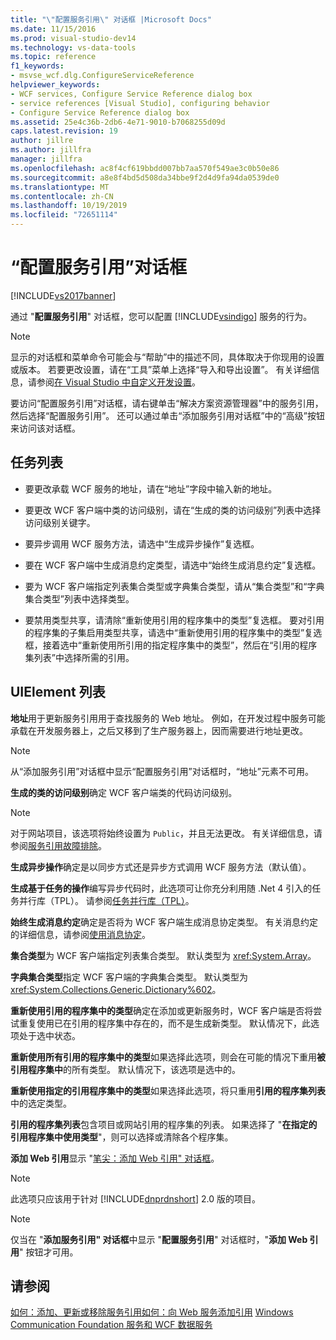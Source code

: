 ```yaml
---
title: "\"配置服务引用\" 对话框 |Microsoft Docs"
ms.date: 11/15/2016
ms.prod: visual-studio-dev14
ms.technology: vs-data-tools
ms.topic: reference
f1_keywords:
- msvse_wcf.dlg.ConfigureServiceReference
helpviewer_keywords:
- WCF services, Configure Service Reference dialog box
- service references [Visual Studio], configuring behavior
- Configure Service Reference dialog box
ms.assetid: 25e4c36b-2db6-4e71-9010-b7068255d09d
caps.latest.revision: 19
author: jillre
ms.author: jillfra
manager: jillfra
ms.openlocfilehash: ac8f4cf619bbdd007bb7aa570f549ae3c0b50e86
ms.sourcegitcommit: a8e8f4bd5d508da34bbe9f2d4d9fa94da0539de0
ms.translationtype: MT
ms.contentlocale: zh-CN
ms.lasthandoff: 10/19/2019
ms.locfileid: "72651114"
---
```

# <a name="configure-service-reference-dialog-box"></a>“配置服务引用”对话框
[!INCLUDE[vs2017banner](../includes/vs2017banner.md)]

通过 "**配置服务引用**" 对话框，您可以配置 [!INCLUDE[vsindigo](../includes/vsindigo-md.md)] 服务的行为。

> [!NOTE]
> 显示的对话框和菜单命令可能会与“帮助”中的描述不同，具体取决于你现用的设置或版本。 若要更改设置，请在“工具”菜单上选择“导入和导出设置”。 有关详细信息，请参阅[在 Visual Studio 中自定义开发设置](https://msdn.microsoft.com/22c4debb-4e31-47a8-8f19-16f328d7dcd3)。

 要访问“配置服务引用”对话框，请右键单击“解决方案资源管理器”中的服务引用，然后选择“配置服务引用”。 还可以通过单击“添加服务引用对话框”中的“高级”按钮来访问该对话框。

## <a name="task-list"></a>任务列表

- 要更改承载 WCF 服务的地址，请在“地址”字段中输入新的地址。

- 要更改 WCF 客户端中类的访问级别，请在“生成的类的访问级别”列表中选择访问级别关键字。

- 要异步调用 WCF 服务方法，请选中“生成异步操作”复选框。

- 要在 WCF 客户端中生成消息约定类型，请选中“始终生成消息约定”复选框。

- 要为 WCF 客户端指定列表集合类型或字典集合类型，请从“集合类型”和“字典集合类型”列表中选择类型。

- 要禁用类型共享，请清除“重新使用引用的程序集中的类型”复选框。 要对引用的程序集的子集启用类型共享，请选中“重新使用引用的程序集中的类型”复选框，接着选中“重新使用所引用的指定程序集中的类型”，然后在“引用的程序集列表”中选择所需的引用。

## <a name="uielement-list"></a>UIElement 列表
 **地址**用于更新服务引用用于查找服务的 Web 地址。 例如，在开发过程中服务可能承载在开发服务器上，之后又移到了生产服务器上，因而需要进行地址更改。

> [!NOTE]
> 从“添加服务引用”对话框中显示“配置服务引用”对话框时，“地址”元素不可用。

 **生成的类的访问级别**确定 WCF 客户端类的代码访问级别。

> [!NOTE]
> 对于网站项目，该选项将始终设置为 `Public`，并且无法更改。 有关详细信息，请参阅[服务引用故障排除](../data-tools/troubleshooting-service-references.md)。

 **生成异步操作**确定是以同步方式还是异步方式调用 WCF 服务方法（默认值）。

 **生成基于任务的操作**编写异步代码时，此选项可让你充分利用随 .Net 4 引入的任务并行库（TPL）。 请参阅[任务并行库（TPL）](https://msdn.microsoft.com/library/dd460717.aspx)。

 **始终生成消息约定**确定是否将为 WCF 客户端生成消息协定类型。 有关消息约定的详细信息，请参阅[使用消息协定](https://msdn.microsoft.com/library/1e19c64a-ae84-4c2f-9155-91c54a77c249)。

 **集合类型**为 WCF 客户端指定列表集合类型。 默认类型为 <xref:System.Array>。

 **字典集合类型**指定 WCF 客户端的字典集合类型。 默认类型为 <xref:System.Collections.Generic.Dictionary%602>。

 **重新使用引用的程序集中的类型**确定在添加或更新服务时，WCF 客户端是否将尝试重复使用已在引用的程序集中存在的，而不是生成新类型。 默认情况下，此选项处于选中状态。

 **重新使用所有引用的程序集中的类型**如果选择此选项，则会在可能的情况下重用**被引用程序集中**的所有类型。 默认情况下，该选项是选中的。

 **重新使用指定的引用程序集中的类型**如果选择此选项，将只重用**引用的程序集列表**中的选定类型。

 **引用的程序集列表**包含项目或网站引用的程序集的列表。 如果选择了 "**在指定的引用程序集中使用类型**"，则可以选择或清除各个程序集。

 **添加 Web 引用**显示 "[笔尖：添加 Web 引用" 对话框](https://msdn.microsoft.com/bdf05776-c591-40af-bfd7-e1e2aa1e87b5)。

> [!NOTE]
> 此选项只应该用于针对 [!INCLUDE[dnprdnshort](../includes/dnprdnshort-md.md)] 2.0 版的项目。

> [!NOTE]
> 仅当在 "**添加服务引用" 对话框**中显示 "**配置服务引用**" 对话框时，"**添加 Web 引用**" 按钮才可用。

## <a name="see-also"></a>请参阅
 [如何：添加、更新或移除服务引用](https://msdn.microsoft.com/library/cacc14bd-4455-4a44-be78-d2ac16113dd9)[如何：向 Web 服务添加引用](https://msdn.microsoft.com/library/952e49a1-567e-4a74-8cd7-f2e7b62c3168) [Windows Communication Foundation 服务和 WCF 数据服务](../data-tools/configure-service-reference-dialog-box.md)
